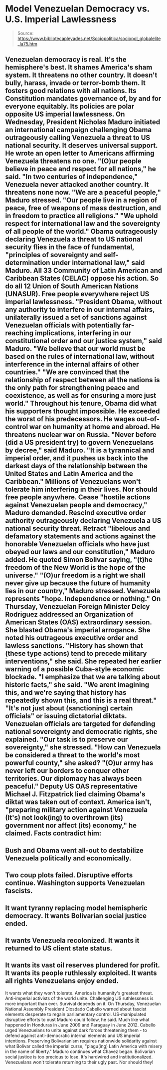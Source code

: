 # Model Venezuelan Democracy vs. U.S. Imperial Lawlessness

> Source: https://www.bibliotecapleyades.net/Sociopolitica/sociopol_globalelite_la75.htm

Venezuelan democracy is real. It's the
hemisphere's best. It shames America's sham system.
It threatens no other country. It doesn't
bully, harass, invade or terror-bomb them. It fosters
good relations with all nations. Its Constitution mandates governance of,
by and for everyone equitably. Its policies are polar
opposite US imperial lawlessness.
On Wednesday, President Nicholas Maduro
initiated an international campaign challenging Obama
outrageously calling Venezuela a threat to US national
security.
It deserves universal support.
He wrote
an
open letter to Americans
affirming Venezuela
threatens no one.
"(O)ur people believe in peace and
respect for all nations," he said. "In two centuries of
independence," Venezuela never attacked another country.
It threatens none now.
"We are a peaceful
people," Maduro stressed.
"Our people live in a region of peace,
free of weapons of mass destruction, and in freedom to
practice all religions."
"We uphold respect for international law
and the sovereignty of all people of the world."
Obama outrageously declaring Venezuela a
threat to US national security flies in the face of
fundamental,
"principles of sovereignty and
self-determination under international law," said Maduro.
All 33 Community of Latin American and
Caribbean States (CELAC) oppose his action.
So do all 12 Union of South American
Nations (UNASUR).
Free people everywhere reject US
imperial lawlessness.
"President Obama, without any authority
to interfere in our internal affairs, unilaterally
issued a set of sanctions against Venezuelan officials
with potentially far-reaching implications, interfering
in our constitutional order and our justice system,"
said Maduro.
"We believe that our world must be based
on the rules of international law, without interference
in the internal affairs of other countries."
"We are convinced that the relationship
of respect between all the nations is the only path for
strengthening peace and coexistence, as well as for
ensuring a more just world."
Throughout his tenure, Obama did what his
supporters thought impossible.
He exceeded the worst of
his predecessors. He wages out-of-control war on humanity
at home and abroad.
He threatens nuclear war on Russia.
"Never before (did a US president try) to
govern Venezuelans by decree," said Maduro.
"It is a tyrannical and imperial order,
and it pushes us back into the darkest days of the
relationship between the United States and Latin America
and the Caribbean."
Millions of Venezuelans won't tolerate
him interfering in their lives.
Nor should free people
anywhere.
Cease "hostile actions against Venezuelan
people and democracy," Maduro demanded.
Rescind executive order authority
outrageously declaring Venezuela a US national security
threat.
Retract "libelous and defamatory
statements and actions against the honorable Venezuelan
officials who have just obeyed our laws and our
constitution," Maduro added.
He quoted Simon Bolivar saying,
"(t)he
freedom of the New World is the hope of the universe."
"(O)ur freedom is a right we shall never
give up because the future of humanity lies in our
country," Maduro stressed.
Venezuela represents "hope. Independence
or nothing."
On Thursday, Venezuelan Foreign Minister
Delcy Rodriguez addressed an Organization of American
States (OAS) extraordinary session. She blasted Obama's imperial arrogance.
She noted his outrageous executive order and lawless
sanctions.
"History has shown that (these type
actions) tend to precede military interventions," she
said.
She repeated her earlier warning of a
possible Cuba-style economic blockade.
"I emphasize that we are talking about
historic facts," she said. "We arent imagining this,
and we're saying that history has repeatedly shown this,
and this is a real threat."
"It's not just about (sanctioning)
certain officials" or issuing dictatorial diktats.
Venezuelan officials are targeted for
defending national sovereignty and democratic rights,
she explained.
"Our task is to preserve our
sovereignty," she stressed. "How can Venezuela be
considered a threat to the world's most powerful
county," she asked?
"(O)ur army has never left our borders to
conquer other territories. Our diplomacy has always been
peaceful."
Deputy US OAS representative Michael J.
Fitzpatrick lied claiming Obama's diktat was taken out
of context.
America isn't,
"preparing military action
against Venezuela
(It's) not look(ing) to overthrown
(its) government
nor affect (its) economy," he claimed.
Facts contradict him:
-
Bush and Obama went all-out to
destabilize Venezuela politically and economically.
-
Two coup plots failed. Disruptive
efforts continue. Washington supports Venezuelan
fascists.
-
It want tyranny replacing model
hemispheric democracy. It wants Bolivarian social
justice ended.
-
It wants Venezuela recolonized. It
wants it returned to US client state status.
-
It wants its vast oil reserves
plundered for profit. It wants its people ruthlessly
exploited. It wants all rights Venezuelans enjoy
ended.
-
It wants what they won't tolerate.
America is humanity's greatest threat.
Anti-imperial activists of the world
unite. Challenging US ruthlessness is more important
than ever.
Survival depends on it.
On Thursday, Venezuelan National Assembly
President Diosdado Cabello warned about fascist elements
desperate to regain parliamentary control.
US-manipulated disruptive efforts to oust
Maduro could follow, he said.
Much like what happened in
Honduras in June 2009 and Paraguay in June 2012. Cabello urged Venezuelans to unite
against dark forces threatening them - to defend against
anti-democratic internal elements and US imperial
intentions.
Preserving Bolivarianism requires
nationwide solidarity against what Bolivar called the
imperial curse,
"plagu(ing) Latin America with misery in
the name of liberty."
Maduro continues what Chavez began.
Bolivarian social justice is too precious to lose. It's hardwired and institutionalized.
Venezuelans won't tolerate returning to their ugly past.
Nor should they!
